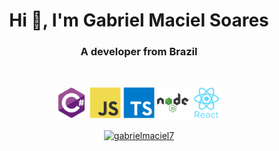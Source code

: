 <h1 align="center">Hi 👋, I'm Gabriel Maciel Soares</h1>
<h3 align="center">A developer from Brazil</h3>
</br>

<p align="center">
  <img src="https://raw.githubusercontent.com/devicons/devicon/master/icons/csharp/csharp-original.svg" alt="csharp" height="50" width="50" padding="10"/>
  <img src="https://raw.githubusercontent.com/devicons/devicon/master/icons/javascript/javascript-original.svg" alt="javascript" height="50" width="50" padding="10"/>
  <img src="https://raw.githubusercontent.com/devicons/devicon/master/icons/typescript/typescript-original.svg" alt="typescript" height="50" width="50" padding="10"/>
  <img src="https://raw.githubusercontent.com/devicons/devicon/master/icons/nodejs/nodejs-original-wordmark.svg" alt="nodejs" height="50" width="50" padding="10"/>
  <img src="https://raw.githubusercontent.com/devicons/devicon/master/icons/react/react-original-wordmark.svg" alt="reactjs" height="50" width="50" padding="10"/>
</p>

<p align="center">
  <a href="https://linkedin.com/in/gabrielmaciel7" target="blank">
    <img align="center" src="https://cdn.jsdelivr.net/npm/simple-icons@3.0.1/icons/linkedin.svg" alt="gabrielmaciel7" height="30" width="30" />
  </a>
</p>
